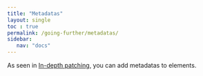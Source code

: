 ```yaml
---
title: "Metadatas"
layout: single
toc : true
permalink: /going-further/metadatas/
sidebar:
   nav: "docs"  
---
```


As seen in [In-depth patching](../advanced-patching/#filters), you can add metadatas to elements.